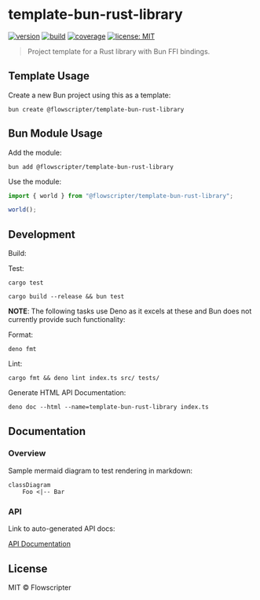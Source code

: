 # template-bun-rust-library

[![version](https://img.shields.io/github/v/release/flowscripter/template-bun-rust-library?sort=semver)](https://github.com/flowscripter/template-bun-rust-library/releases)
[![build](https://img.shields.io/github/actions/workflow/status/flowscripter/template-bun-rust-library/release-bun-rust-library.yml)](https://github.com/flowscripter/template-bun-rust-library/actions/workflows/release-bun-rust-library.yml)
[![coverage](https://codecov.io/gh/flowscripter/template-bun-rust-library/branch/main/graph/badge.svg?token=EMFT2938ZF)](https://codecov.io/gh/flowscripter/template-bun-rust-library)
[![license: MIT](https://img.shields.io/github/license/flowscripter/template-bun-rust-library)](https://github.com/flowscripter/template-bun-rust-library/blob/main/LICENSE)

> Project template for a Rust library with Bun FFI bindings.

## Template Usage

Create a new Bun project using this as a template:

`bun create @flowscripter/template-bun-rust-library`

## Bun Module Usage

Add the module:

`bun add @flowscripter/template-bun-rust-library`

Use the module:

```typescript
import { world } from "@flowscripter/template-bun-rust-library";

world();
```

## Development

Build:

Test:

`cargo test`

`cargo build --release && bun test`

**NOTE**: The following tasks use Deno as it excels at these and Bun does not
currently provide such functionality:

Format:

`deno fmt`

Lint:

`cargo fmt && deno lint index.ts src/ tests/`

Generate HTML API Documentation:

`deno doc --html --name=template-bun-rust-library index.ts`

## Documentation

### Overview

Sample mermaid diagram to test rendering in markdown:

```mermaid
classDiagram
    Foo <|-- Bar
```

### API

Link to auto-generated API docs:

[API Documentation](https://flowscripter.github.io/template-bun-rust-library/index.html)

## License

MIT © Flowscripter

